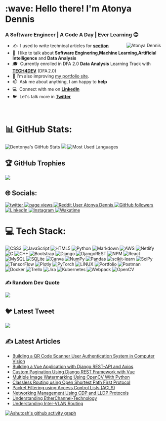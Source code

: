 
<h1 align="left" id="dentonya-title">:wave: Hello there! I'm Atonya Dennis</h1>
<h3 align="left">A Software Engineer | A Code A Day | Ever Learning 😊</h3>

<a href="#dentonya-title">
  <img src="https://github-contributor-stats.vercel.app/api?username=dentonya&limit=5&theme=dark&combine_all_yearly_contributions=true" alt="Atonya Dennis" align="right" />
</a>

- :writing_hand: &nbsp;I used to write technical articles for  **[section](https://www.cloudzilla.ai/dev-education/author/atonya-dennis/)**
- :speech_balloon: &nbsp;I like to talk about **Software Enginering**,**Machine Learning**,**Artificial Intelligence** and **Data Analysis**
-  🎓 &nbsp;Currently enrolled in DFA 2.0 **Data Analysis** Learning Track with **[TECH4DEV](https://tech4dev.com/)** (DFA 2.0)
-  🚀 I'm also improving [my portfolio site](https://dentonya.github.io/dentonya_portofolio/).
- :mailbox: &nbsp;Ask me about anything, I am happy to **help**
- :computer: &nbsp;Connect with me on **[LinkedIn](https://www.linkedin.com/in/dennis-atonya-0992151a3/)**
- :bird: &nbsp;Let's talk more in **[Twitter](https://twitter.com/den_atonya)**

<br>

# 📊 GitHub Stats:
![Dentonya's GitHub Stats](https://github-readme-stats.vercel.app/api?username=dentonya&theme=dracula&show_icons=true&hide_border=true&count_private=true&include_all_commits=true)
![](https://github-readme-streak-stats.herokuapp.com/?user=dentonya&theme=dark&hide_border=false)
![Most Used Languages](https://github-readme-stats.vercel.app/api/top-langs/?username=dentonya&theme=dark&hide_border=true&include_all_commits=true&count_private=true&layout=compact)


## 🏆 GitHub Trophies
![](https://github-profile-trophy.vercel.app/?username=dentonya&theme=radical&no-frame=false&no-bg=false&margin-w=4)

## 🌐 Socials:
<p align="left">
  <a href="https://twitter.com/i/flow/login?redirect_after_login=%2Fden_atonya%3Ft%3DZS8ITQOlyCPTgW_r2DEY3w%26s%3D09">
    <img src="https://img.shields.io/twitter/follow/AtonyaDenis?AtonyaDenis?color=green&logo=twitter" alt="twitter" />
  </a>
  <a href="https://github.com/dentonya/dentonya">
    <img src="https://visitor-badge.laobi.icu/badge?page_id=dentonya.dentonya" alt="page views" />
  </a>
  <a href="https://www.reddit.com/user/denatonya">
    <img alt="Reddit User Atonya Dennis" src="https://img.shields.io/reddit/user-karma/combined/denatonya?label=denatonya&logo=reddit">
  </a>
  <a href="https://github.com/dentonya?tab=followers">
    <img alt="GitHub followers" src="https://img.shields.io/github/followers/dentonya?color=green&logo=github">
  </a>
  <a href="https://www.linkedin.com/in/dennis-atonya-0992151a3"/>
    <img alt="LinkedIn" src="https://img.shields.io/badge/LinkedIn-0077B5?logo=linkedin&logoColor=white">
  </a>
    <a href="https://www.instagram.com/atonyadenis/?igshid=ZDc4ODBmNjlmNQ=="/>
    <img alt="Instagram" src="https://img.shields.io/badge/Instagram-%23E4405F.svg?logo=Instagram&logoColor=white">
  </a>
  <a>
     <a href="https://wakatime.com/@0d593bbb-7ab5-46af-afc8-f627539e735a"/>
    <img alt="Wakatime" src="https://wakatime.com/badge/user/0d593bbb-7ab5-46af-afc8-f627539e735a.svg?logo=Instagram&logoColor=white">
  </a>
                                                                                                     
</p>

# 💻 Tech Stack:
![CSS3](https://img.shields.io/badge/css3-%231572B6.svg?style=for-the-badge&logo=css3&logoColor=white) ![JavaScript](https://img.shields.io/badge/javascript-%23323330.svg?style=for-the-badge&logo=javascript&logoColor=%23F7DF1E) ![HTML5](https://img.shields.io/badge/html5-%23E34F26.svg?style=for-the-badge&logo=html5&logoColor=white) ![Python](https://img.shields.io/badge/python-3670A0?style=for-the-badge&logo=python&logoColor=ffdd54) ![Markdown](https://img.shields.io/badge/markdown-%23000000.svg?style=for-the-badge&logo=markdown&logoColor=white) ![AWS](https://img.shields.io/badge/AWS-%23FF9900.svg?style=for-the-badge&logo=amazon-aws&logoColor=white) ![Netlify](https://img.shields.io/badge/netlify-%23000000.svg?style=for-the-badge&logo=netlify&logoColor=#00C7B7) ![C](https://img.shields.io/badge/c-%2300599C.svg?style=for-the-badge&logo=c&logoColor=white) ![C++](https://img.shields.io/badge/c++-%2300599C.svg?style=for-the-badge&logo=c%2B%2B&logoColor=white) ![Bootstrap](https://img.shields.io/badge/bootstrap-%23563D7C.svg?style=for-the-badge&logo=bootstrap&logoColor=white) ![Django](https://img.shields.io/badge/django-%23092E20.svg?style=for-the-badge&logo=django&logoColor=white) ![DjangoREST](https://img.shields.io/badge/DJANGO-REST-ff1709?style=for-the-badge&logo=django&logoColor=white&color=ff1709&labelColor=gray) ![NPM](https://img.shields.io/badge/NPM-%23000000.svg?style=for-the-badge&logo=npm&logoColor=white) ![React](https://img.shields.io/badge/react-%2320232a.svg?style=for-the-badge&logo=react&logoColor=%2361DAFB) ![MySQL](https://img.shields.io/badge/mysql-%2300f.svg?style=for-the-badge&logo=mysql&logoColor=white) ![SQLite](https://img.shields.io/badge/sqlite-%2307405e.svg?style=for-the-badge&logo=sqlite&logoColor=white) ![Canva](https://img.shields.io/badge/Canva-%2300C4CC.svg?style=for-the-badge&logo=Canva&logoColor=white) ![NumPy](https://img.shields.io/badge/numpy-%23013243.svg?style=for-the-badge&logo=numpy&logoColor=white) ![Pandas](https://img.shields.io/badge/pandas-%23150458.svg?style=for-the-badge&logo=pandas&logoColor=white) ![scikit-learn](https://img.shields.io/badge/scikit--learn-%23F7931E.svg?style=for-the-badge&logo=scikit-learn&logoColor=white) ![SciPy](https://img.shields.io/badge/SciPy-%230C55A5.svg?style=for-the-badge&logo=scipy&logoColor=%white) ![TensorFlow](https://img.shields.io/badge/TensorFlow-%23FF6F00.svg?style=for-the-badge&logo=TensorFlow&logoColor=white) ![Plotly](https://img.shields.io/badge/Plotly-%233F4F75.svg?style=for-the-badge&logo=plotly&logoColor=white) ![PyTorch](https://img.shields.io/badge/PyTorch-%23EE4C2C.svg?style=for-the-badge&logo=PyTorch&logoColor=white) ![LINUX](https://img.shields.io/badge/Linux-FCC624?style=for-the-badge&logo=linux&logoColor=black) ![Portfolio](https://img.shields.io/badge/Portfolio-%23000000.svg?style=for-the-badge&logo=firefox&logoColor=#FF7139) ![Postman](https://img.shields.io/badge/Postman-FF6C37?style=for-the-badge&logo=postman&logoColor=white) ![Docker](https://img.shields.io/badge/docker-%230db7ed.svg?style=for-the-badge&logo=docker&logoColor=white) ![Trello](https://img.shields.io/badge/Trello-%23026AA7.svg?style=for-the-badge&logo=Trello&logoColor=white) ![Jira](https://img.shields.io/badge/jira-%230A0FFF.svg?style=for-the-badge&logo=jira&logoColor=white) ![Kubernetes](https://img.shields.io/badge/kubernetes-%23326ce5.svg?style=for-the-badge&logo=kubernetes&logoColor=white) ![Webpack](https://img.shields.io/badge/webpack-%238DD6F9.svg?style=for-the-badge&logo=webpack&logoColor=black) ![OpenCV](https://img.shields.io/badge/opencv-%23white.svg?style=for-the-badge&logo=opencv&logoColor=white)
### ✍️ Random Dev Quote
![](https://quotes-github-readme.vercel.app/api?type=horizontal&theme=radical)
## 🐦 Latest Tweet
[![](https://gtce.itsvg.in/api?username=@den_atonya)](https://github.com/VishwaGauravIn/github-twitter-card-embed)

## ✍️ Latest Articles 
<!-- BLOG-POST-LIST:START -->
- [Building a QR Code Scanner User Authentication System in Computer Vision](https://www.cloudzilla.ai/dev-education/author/atonya-dennis/) 
- [Building a Vue Application with Django REST-API and Axios](https://www.cloudzilla.ai/dev-education/build-vue-application-with-django-rest-api-and-axios/)                                                                                                               
- [Custom Pagination Using Django REST Framework with Vue](https://www.cloudzilla.ai/dev-education/custom-pagination-using-django-rest-framework/)
- [Multiple Image Watermarking Using OpenCV With Python](https://www.cloudzilla.ai/dev-education/image-watermarking-with-opencv-python/)
- [Classless Routing using Open Shortest Path First Protocol](https://www.cloudzilla.ai/dev-education/classless-routing-using-ospf-protocol/)
- [Packet Filtering using Access Control Lists (ACLS)](https://www.cloudzilla.ai/dev-education/packet-filtering-using-acls/)
- [Networking Management Using CDP and LLDP Protocols](https://www.cloudzilla.ai/dev-education/network-management-with-cdp-lldp/)
- [Understanding EtherChannel-Technology](https://www.cloudzilla.ai/dev-education/etherchannel-technology/)
- [Understanding Inter-VLAN Routing](https://www.cloudzilla.ai/dev-education/inter-vlan-routing/)
<!-- BLOG-POST-LIST:END -->


[![Ashutosh's github activity graph](https://github-readme-activity-graph.cyclic.app/graph?username=dentonya&bg_color=ffcfe9&color=9e4c98&line=9e4c98&point=2719e6&area=true&hide_border=true)](https://github.com/ashutosh00710/github-readme-activity-graph)




